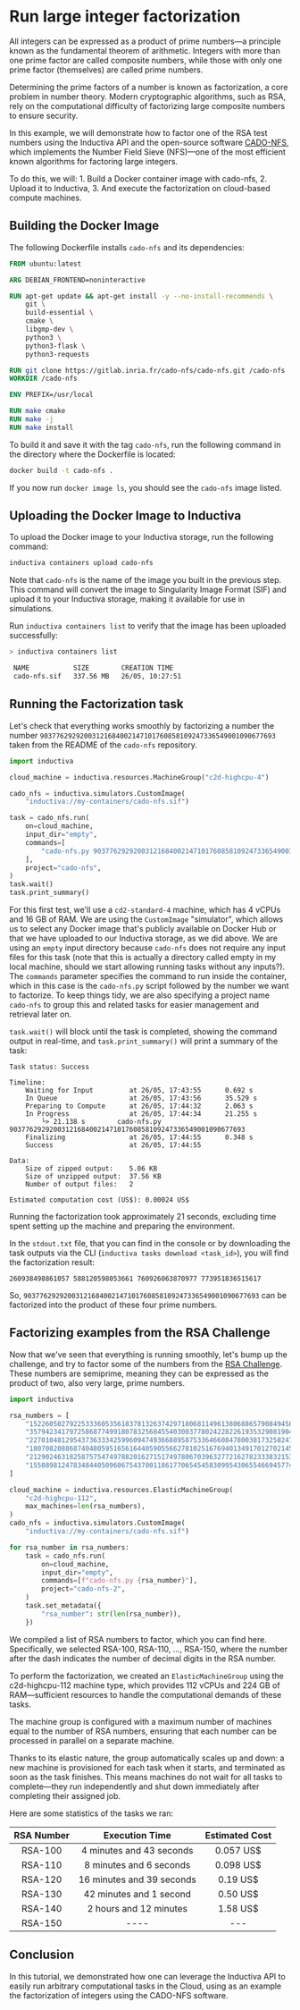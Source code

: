 # Run large integer factorization

All integers can be expressed as a product of prime numbers—a principle known as the fundamental theorem of arithmetic.
Integers with more than one prime factor are called composite numbers, while those with only one prime factor (themselves) are called prime numbers.

Determining the prime factors of a number is known as factorization, a core problem in number theory. Modern cryptographic algorithms, such as RSA, rely on the computational difficulty of factorizing large composite numbers to ensure security.

In this example, we will demonstrate how to factor one of the RSA test numbers using the Inductiva API and the open-source software [CADO-NFS](https://gitlab.inria.fr/cado-nfs/cado-nfs.git), which implements the Number Field Sieve (NFS)—one of the most efficient known algorithms for factoring large integers.

To do this, we will:
	1.	Build a Docker container image with cado-nfs,
	2.	Upload it to Inductiva,
	3.	And execute the factorization on cloud-based compute machines.


## Building the Docker Image

The following Dockerfile installs `cado-nfs` and its dependencies:

```dockerfile
FROM ubuntu:latest

ARG DEBIAN_FRONTEND=noninteractive

RUN apt-get update && apt-get install -y --no-install-recommends \
    git \
    build-essential \
    cmake \
    libgmp-dev \
    python3 \
    python3-flask \
    python3-requests

RUN git clone https://gitlab.inria.fr/cado-nfs/cado-nfs.git /cado-nfs
WORKDIR /cado-nfs

ENV PREFIX=/usr/local

RUN make cmake
RUN make -j
RUN make install
```

To build it and save it with the tag `cado-nfs`, run the following command in the directory where the Dockerfile is located:

```bash
docker build -t cado-nfs .
```

If you now run `docker image ls`, you should see the `cado-nfs` image listed.

## Uploading the Docker Image to Inductiva

To upload the Docker image to your Inductiva storage, run the following command:

```bash
inductiva containers upload cado-nfs
```

Note that `cado-nfs` is the name of the image you built in the previous step.
This command will convert the image to Singularity Image Format (SIF) and upload it to your Inductiva storage, making it available for use in simulations.

Run `inductiva containers list` to verify that the image has been uploaded successfully:
```bash
> inductiva containers list                                                                                                                                                          py inductiva lpcunha@lithium

 NAME           SIZE        CREATION TIME
 cado-nfs.sif   337.56 MB   26/05, 10:27:51

```

## Running the Factorization task

Let's check that everything works smoothly by factorizing a number the number `90377629292003121684002147101760858109247336549001090677693` taken from the README of the `cado-nfs` repository.

```python
import inductiva

cloud_machine = inductiva.resources.MachineGroup("c2d-highcpu-4")

cado_nfs = inductiva.simulators.CustomImage(
    "inductiva://my-containers/cado-nfs.sif")

task = cado_nfs.run(
    on=cloud_machine,
    input_dir="empty",
    commands=[
        "cado-nfs.py 90377629292003121684002147101760858109247336549001090677693"
    ],
    project="cado-nfs",
)
task.wait()
task.print_summary()
```

For this first test, we'll use a `cd2-standard-4` machine, which has 4 vCPUs and 16 GB of RAM.
We are using the `CustomImage` "simulator", which allows us to select any Docker image that's publicly available on Docker Hub or that we have uploaded to our Inductiva storage, as we did
above. We are using an `empty` input directory because `cado-nfs` does not require any input files for this task (note that this is actually a directory called empty in my local machine, should we start allowing running tasks without any inputs?).
The `commands` parameter specifies the command to run inside the container, which in this case is the `cado-nfs.py` script followed by the number we want to factorize.
To keep things tidy, we are also specifying a project name `cado-nfs` to group this and related tasks for easier management and retrieval later on.

`task.wait()` will block until the task is completed, showing the command output in real-time, and `task.print_summary()` will print a summary of the task:

```
Task status: Success

Timeline:
	Waiting for Input         at 26/05, 17:43:55      0.692 s
	In Queue                  at 26/05, 17:43:56      35.529 s
	Preparing to Compute      at 26/05, 17:44:32      2.063 s
	In Progress               at 26/05, 17:44:34      21.255 s
		└> 21.138 s        cado-nfs.py 90377629292003121684002147101760858109247336549001090677693
	Finalizing                at 26/05, 17:44:55      0.348 s
	Success                   at 26/05, 17:44:55

Data:
	Size of zipped output:    5.06 KB
	Size of unzipped output:  37.56 KB
	Number of output files:   2

Estimated computation cost (US$): 0.00024 US$
```

Running the factorization took approximately 21 seconds, excluding time spent setting up the machine and preparing the environment.

In the `stdout.txt` file, that you can find in the console or by downloading the task outputs via the CLI (`inductiva tasks download <task_id>`), you will find the factorization result:

```
260938498861057 588120598053661 760926063870977 773951836515617
````

So, `90377629292003121684002147101760858109247336549001090677693` can be factorized into the product of these four prime numbers.


## Factorizing examples from the RSA Challenge

Now that we've seen that everything is running smoothly, let's bump up the challenge, and try to factor some of the numbers from the [RSA Challenge](https://en.wikipedia.org/wiki/RSA_numbers).
These numbers are semiprime, meaning they can be expressed as the product of two, also very large, prime numbers.

```python
import inductiva

rsa_numbers = [
    "1522605027922533360535618378132637429718068114961380688657908494580122963258952897654000350692006139",
    "35794234179725868774991807832568455403003778024228226193532908190484670252364677411513516111204504060317568667",
    "227010481295437363334259960947493668895875336466084780038173258247009162675779735389791151574049166747880487470296548479",
    "1807082088687404805951656164405905566278102516769401349170127021450056662540244048387341127590812303371781887966563182013214880557",
    "21290246318258757547497882016271517497806703963277216278233383215381949984056495911366573853021918316783107387995317230889569230873441936471",
    "155089812478348440509606754370011861770654545830995430655466945774312632703463465954363335027577729025391453996787414027003501631772186840890795964683",
]

cloud_machine = inductiva.resources.ElasticMachineGroup(
    "c2d-highcpu-112",
    max_machines=len(rsa_numbers),
)
cado_nfs = inductiva.simulators.CustomImage(
    "inductiva://my-containers/cado-nfs.sif")

for rsa_number in rsa_numbers:
    task = cado_nfs.run(
        on=cloud_machine,
        input_dir="empty",
        commands=[f"cado-nfs.py {rsa_number}"],
        project="cado-nfs-2",
    )
    task.set_metadata({
        "rsa_number": str(len(rsa_number)),
    })
```

We compiled a list of RSA numbers to factor, which you can find here. Specifically, we selected RSA-100, RSA-110, …, RSA-150, where the number after the dash indicates the number of decimal digits in the RSA number.

To perform the factorization, we created an `ElasticMachineGroup` using the c2d-highcpu-112 machine type, which provides 112 vCPUs and 224 GB of RAM—sufficient resources to handle the computational demands of these tasks.

The machine group is configured with a maximum number of machines equal to the number of RSA numbers, ensuring that each number can be processed in parallel on a separate machine.

Thanks to its elastic nature, the group automatically scales up and down: a new machine is provisioned for each task when it starts, and terminated as soon as the task finishes. This means machines do not wait for all tasks to complete—they run independently and shut down immediately after completing their assigned job.

Here are some statistics of the tasks we ran:


|   RSA Number  |     Execution Time     |   Estimated Cost   |
|:-------------:|:----------------------:|:--------:|
|  RSA-100  |  4 minutes and 43 seconds | 0.057 US$ |
|  RSA-110 | 8 minutes and 6 seconds | 0.098 US$ |
|  RSA-120 | 16 minutes and 39 seconds   | 0.19 US$ |
|  RSA-130 |   42 minutes and 1 second  | 0.50 US$ |
|  RSA-140 |  2 hours and 12 minutes    | 1.58 US$ |
|  RSA-150 |    ----  | --- |



## Conclusion

In this tutorial, we demonstrated how one can leverage the Inductiva API to easily run arbitrary computational tasks in the Cloud,
using as an example the factorization of integers using the CADO-NFS software.









